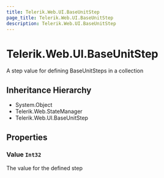 ```yaml
---
title: Telerik.Web.UI.BaseUnitStep
page_title: Telerik.Web.UI.BaseUnitStep
description: Telerik.Web.UI.BaseUnitStep
---
```


# Telerik.Web.UI.BaseUnitStep

A step value for defining BaseUnitSteps in a collection

## Inheritance Hierarchy

* System.Object
* Telerik.Web.StateManager
* Telerik.Web.UI.BaseUnitStep

## Properties

###  Value `Int32`

The value for the defined step

